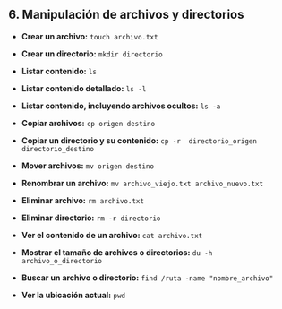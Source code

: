 ## 6. Manipulación de archivos y directorios

- **Crear un archivo:** `touch archivo.txt`

- **Crear un directorio:** `mkdir directorio`

- **Listar contenido:** `ls`

- **Listar contenido detallado:** `ls -l`

- **Listar contenido, incluyendo archivos ocultos:** `ls -a`

- **Copiar archivos:** `cp origen destino`



- **Copiar un directorio y su contenido:** `cp -r 
directorio_origen directorio_destino`


- **Mover archivos:** `mv origen destino`


- **Renombrar un archivo:** `mv archivo_viejo.txt archivo_nuevo.txt`


- **Eliminar archivo:**  `rm archivo.txt`



- **Eliminar directorio:** `rm -r directorio`



- **Ver el contenido de un archivo:** `cat archivo.txt`



- **Mostrar el tamaño de archivos o directorios:** `du -h archivo_o_directorio`

- **Buscar un archivo o directorio:** `find /ruta -name "nombre_archivo"`


- **Ver la ubicación actual:** `pwd`
